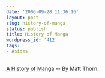 ```yaml
---
date: '2006-09-28 11:36:16'
layout: post
slug: history-of-manga
status: publish
title: History of Manga
wordpress_id: '412'
tags:
- Asides
---
```


[A History of Manga](http://www.matt-thorn.com/mangagaku/history.html) -- By Matt Thorn.
